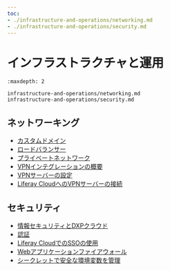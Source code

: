 ```yaml
---
toc:
- ./infrastructure-and-operations/networking.md
- ./infrastructure-and-operations/security.md
---
```

# インフラストラクチャと運用

```{toctree}
:maxdepth: 2

infrastructure-and-operations/networking.md
infrastructure-and-operations/security.md
```

## ネットワーキング

- [カスタムドメイン](./infrastructure-and-operations/networking/custom-domains.md)
- [ロードバランサー](./infrastructure-and-operations/networking/load-balancer.md)
- [プライベートネットワーク](./infrastructure-and-operations/networking/private-network.md)
- [VPNインテグレーションの概要](./infrastructure-and-operations/networking/vpn-integration-overview.md)
- [VPNサーバーの設定](./infrastructure-and-operations/networking/configuring-a-vpn-server.md)
- [Liferay CloudへのVPNサーバーの接続](./infrastructure-and-operations/networking/connecting-a-vpn-server-to-dxp-cloud.md)

## セキュリティ

- [情報セキュリティとDXPクラウド](./infrastructure-and-operations/security/information-security-and-dxp-cloud.md)
- [認証](./infrastructure-and-operations/security/authentication.md)
- [Liferay CloudでのSSOの使用](./infrastructure-and-operations/security/using-sso-with-dxp-cloud.md)
- [Webアプリケーションファイアウォール](./infrastructure-and-operations/security/web-application-firewall.md)
- [シークレットで安全な環境変数を管理](./infrastructure-and-operations/security/managing-secure-environment-variables-with-secrets.md)
